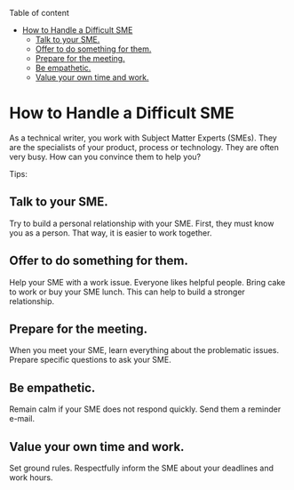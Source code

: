 
<!-- Here comes the TOC -->
Table of content

- [How to Handle a Difficult SME](#how-to-handle-a-difficult-sme)
  - [Talk to your SME.](#talk-to-your-sme)
  - [Offer to do something for them.](#offer-to-do-something-for-them)
  - [Prepare for the meeting.](#prepare-for-the-meeting)
  - [Be empathetic.](#be-empathetic)
  - [Value your own time and work.](#value-your-own-time-and-work)



# How to Handle a Difficult SME

As a technical writer, you work with Subject Matter Experts (SMEs). They are the specialists of your product, process or technology. They are often very busy. How can you convince them to help you?

Tips:
## Talk to your SME. 
Try to build a personal relationship with your SME. First, they must know you as a person. That way, it is easier to work together.
## Offer to do something for them. 
Help your SME with a work issue. Everyone likes helpful people. Bring cake to work or buy your SME lunch. This can help to build a stronger relationship. 
## Prepare for the meeting.
When you meet your SME, learn everything about the problematic issues. Prepare specific questions to ask your SME. 
## Be empathetic.
Remain calm if your SME does not respond quickly. Send them a reminder e-mail.
## Value your own time and work.
Set ground rules. Respectfully inform the SME about your deadlines and work hours.